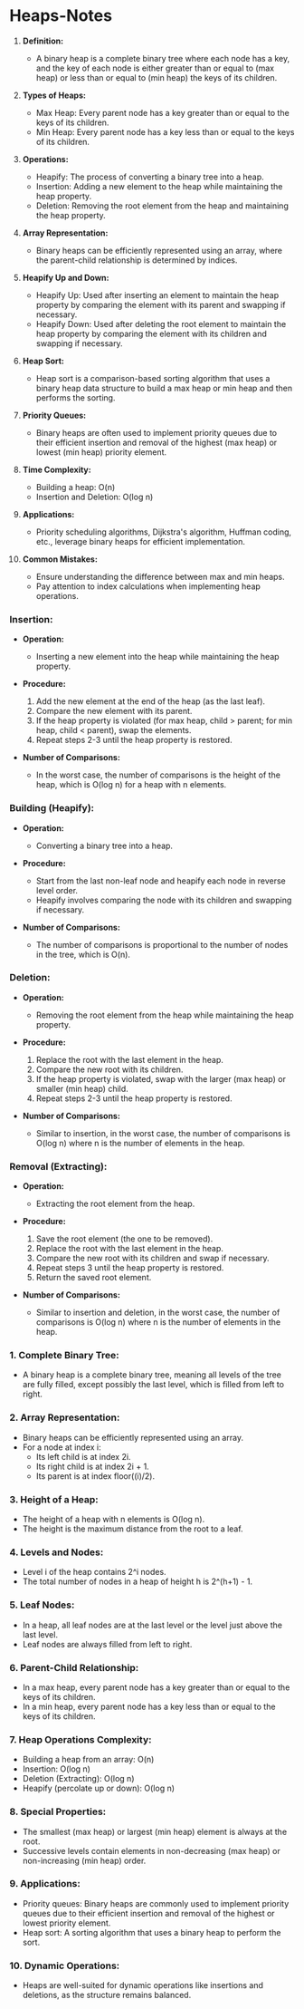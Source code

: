 # Heaps-Notes


1. **Definition:**
   - A binary heap is a complete binary tree where each node has a key, and the key of each node is either greater than or equal to (max heap) or less than or equal to (min heap) the keys of its children.

2. **Types of Heaps:**
   - Max Heap: Every parent node has a key greater than or equal to the keys of its children.
   - Min Heap: Every parent node has a key less than or equal to the keys of its children.

3. **Operations:**
   - Heapify: The process of converting a binary tree into a heap.
   - Insertion: Adding a new element to the heap while maintaining the heap property.
   - Deletion: Removing the root element from the heap and maintaining the heap property.

4. **Array Representation:**
   - Binary heaps can be efficiently represented using an array, where the parent-child relationship is determined by indices.

5. **Heapify Up and Down:**
   - Heapify Up: Used after inserting an element to maintain the heap property by comparing the element with its parent and swapping if necessary.
   - Heapify Down: Used after deleting the root element to maintain the heap property by comparing the element with its children and swapping if necessary.

6. **Heap Sort:**
   - Heap sort is a comparison-based sorting algorithm that uses a binary heap data structure to build a max heap or min heap and then performs the sorting.

7. **Priority Queues:**
   - Binary heaps are often used to implement priority queues due to their efficient insertion and removal of the highest (max heap) or lowest (min heap) priority element.

8. **Time Complexity:**
   - Building a heap: O(n)
   - Insertion and Deletion: O(log n)

9. **Applications:**
   - Priority scheduling algorithms, Dijkstra's algorithm, Huffman coding, etc., leverage binary heaps for efficient implementation.

10. **Common Mistakes:**
    - Ensure understanding the difference between max and min heaps.
    - Pay attention to index calculations when implementing heap operations.


### Insertion:

- **Operation:**
  - Inserting a new element into the heap while maintaining the heap property.

- **Procedure:**
  1. Add the new element at the end of the heap (as the last leaf).
  2. Compare the new element with its parent.
  3. If the heap property is violated (for max heap, child > parent; for min heap, child < parent), swap the elements.
  4. Repeat steps 2-3 until the heap property is restored.

- **Number of Comparisons:**
  - In the worst case, the number of comparisons is the height of the heap, which is O(log n) for a heap with n elements.

### Building (Heapify):

- **Operation:**
  - Converting a binary tree into a heap.

- **Procedure:**
  - Start from the last non-leaf node and heapify each node in reverse level order.
  - Heapify involves comparing the node with its children and swapping if necessary.

- **Number of Comparisons:**
  - The number of comparisons is proportional to the number of nodes in the tree, which is O(n).

### Deletion:

- **Operation:**
  - Removing the root element from the heap while maintaining the heap property.

- **Procedure:**
  1. Replace the root with the last element in the heap.
  2. Compare the new root with its children.
  3. If the heap property is violated, swap with the larger (max heap) or smaller (min heap) child.
  4. Repeat steps 2-3 until the heap property is restored.

- **Number of Comparisons:**
  - Similar to insertion, in the worst case, the number of comparisons is O(log n) where n is the number of elements in the heap.

### Removal (Extracting):

- **Operation:**
  - Extracting the root element from the heap.

- **Procedure:**
  1. Save the root element (the one to be removed).
  2. Replace the root with the last element in the heap.
  3. Compare the new root with its children and swap if necessary.
  4. Repeat steps 3 until the heap property is restored.
  5. Return the saved root element.

- **Number of Comparisons:**
  - Similar to insertion and deletion, in the worst case, the number of comparisons is O(log n) where n is the number of elements in the heap.

### 1. **Complete Binary Tree:**
   - A binary heap is a complete binary tree, meaning all levels of the tree are fully filled, except possibly the last level, which is filled from left to right.

### 2. **Array Representation:**
   - Binary heaps can be efficiently represented using an array.
   - For a node at index i:
      - Its left child is at index 2i.
      - Its right child is at index 2i + 1.
      - Its parent is at index floor((i)/2).

### 3. **Height of a Heap:**
   - The height of a heap with n elements is O(log n).
   - The height is the maximum distance from the root to a leaf.

### 4. **Levels and Nodes:**
   - Level i of the heap contains 2^i nodes.
   - The total number of nodes in a heap of height h is 2^(h+1) - 1.

### 5. **Leaf Nodes:**
   - In a heap, all leaf nodes are at the last level or the level just above the last level.
   - Leaf nodes are always filled from left to right.

### 6. **Parent-Child Relationship:**
   - In a max heap, every parent node has a key greater than or equal to the keys of its children.
   - In a min heap, every parent node has a key less than or equal to the keys of its children.

### 7. **Heap Operations Complexity:**
   - Building a heap from an array: O(n)
   - Insertion: O(log n)
   - Deletion (Extracting): O(log n)
   - Heapify (percolate up or down): O(log n)

### 8. **Special Properties:**
   - The smallest (max heap) or largest (min heap) element is always at the root.
   - Successive levels contain elements in non-decreasing (max heap) or non-increasing (min heap) order.

### 9. **Applications:**
   - Priority queues: Binary heaps are commonly used to implement priority queues due to their efficient insertion and removal of the highest or lowest priority element.
   - Heap sort: A sorting algorithm that uses a binary heap to perform the sort.

### 10. **Dynamic Operations:**
   - Heaps are well-suited for dynamic operations like insertions and deletions, as the structure remains balanced.


